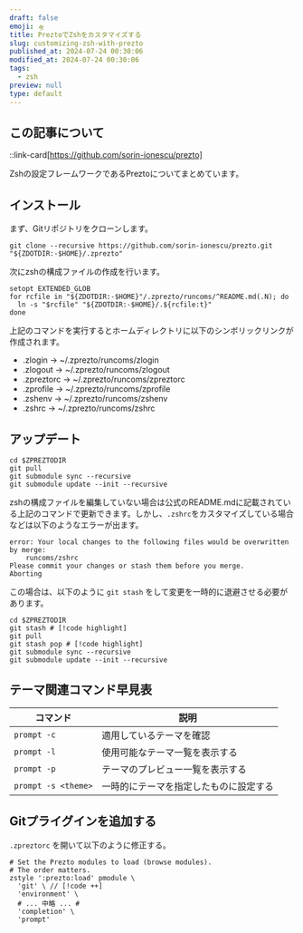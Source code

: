 ```yaml
---
draft: false
emoji: 🛸
title: PreztoでZshをカスタマイズする
slug: customizing-zsh-with-prezto
published_at: 2024-07-24 00:30:06
modified_at: 2024-07-24 00:30:06
tags:
  - zsh
preview: null
type: default
---
```


## この記事について

::link-card[https://github.com/sorin-ionescu/prezto]

Zshの設定フレームワークであるPreztoについてまとめています。

## インストール

まず、Gitリポジトリをクローンします。

```sh:Terminal
git clone --recursive https://github.com/sorin-ionescu/prezto.git "${ZDOTDIR:-$HOME}/.zprezto"
```

次にzshの構成ファイルの作成を行います。

```sh:Terminal
setopt EXTENDED_GLOB
for rcfile in "${ZDOTDIR:-$HOME}"/.zprezto/runcoms/^README.md(.N); do
  ln -s "$rcfile" "${ZDOTDIR:-$HOME}/.${rcfile:t}"
done
```

上記のコマンドを実行するとホームディレクトリに以下のシンボリックリンクが作成されます。

- .zlogin -> ~/.zprezto/runcoms/zlogin
- .zlogout -> ~/.zprezto/runcoms/zlogout
- .zpreztorc -> ~/.zprezto/runcoms/zpreztorc
- .zprofile -> ~/.zprezto/runcoms/zprofile
- .zshenv -> ~/.zprezto/runcoms/zshenv
- .zshrc -> ~/.zprezto/runcoms/zshrc

## アップデート

```sh:Terminal
cd $ZPREZTODIR
git pull
git submodule sync --recursive
git submodule update --init --recursive
```

zshの構成ファイルを編集していない場合は公式のREADME.mdに記載されている上記のコマンドで更新できます。しかし、`.zshrc`をカスタマイズしている場合などは以下のようなエラーが出ます。

```text
error: Your local changes to the following files would be overwritten by merge:
    runcoms/zshrc
Please commit your changes or stash them before you merge.
Aborting
```

この場合は、以下のように `git stash` をして変更を一時的に退避させる必要があります。

```sh:Terminal
cd $ZPREZTODIR
git stash # [!code highlight]
git pull
git stash pop # [!code highlight]
git submodule sync --recursive
git submodule update --init --recursive
```

## テーマ関連コマンド早見表

| コマンド            | 説明                                   |
| ------------------- | -------------------------------------- |
| `prompt -c`         | 適用しているテーマを確認               |
| `prompt -l`         | 使用可能なテーマ一覧を表示する         |
| `prompt -p`         | テーマのプレビュー一覧を表示する       |
| `prompt -s <theme>` | 一時的にテーマを指定したものに設定する |

## Gitプライグインを追加する

`.zpreztorc` を開いて以下のように修正する。

```text:.zpreztorc
# Set the Prezto modules to load (browse modules).
# The order matters.
zstyle ':prezto:load' pmodule \
  'git' \ // [!code ++]
  'environment' \
  # ... 中略 ... #
  'completion' \
  'prompt'
```
